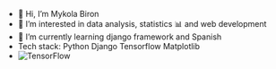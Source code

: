 - 👋 Hi, I’m Mykola Biron
- 👀 I’m interested in data analysis, statistics 📊 and web development
- 🌱 I’m currently learning django framework and Spanish
- Tech stack:
  Python Django
  Tensorflow
  Matplotlib
- ![TensorFlow](https://img.shields.io/badge/TensorFlow-FF6F00?style=for-the-badge&logo=tensorflow&logoColor=white)



